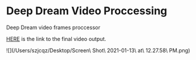 # Deep Dream Video Proccessing
Deep Dream video frames proccessor 

[HERE](https://www.youtube.com/watch?v=jLmg8EJNbRc) is the link to the final video output. 

![](/Users/szjcqz/Desktop/Screen\ Shot\ 2021-01-13\ at\ 12.27.58\ PM.png)
